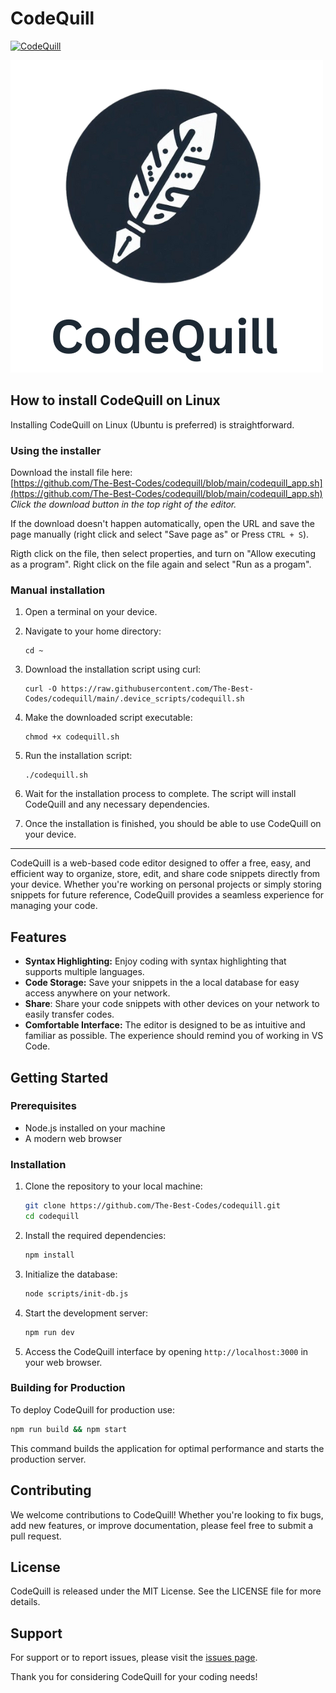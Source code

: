 # CodeQuill

[![CodeQuill](https://img.shields.io/badge/CodeQuill-Code%20Editor%20and%20Storage-blue)](https://github.com/codingwithkid/codequill)

<!-- [![Logo](app/favicon.ico)](https://github.com/The-Best-Codes/codequill) -->

<img src=".assets/codequill_main_logo.png" alt="logo" for="cover" />

## How to install CodeQuill on Linux

Installing CodeQuill on Linux (Ubuntu is preferred) is straightforward.

### Using the installer

Download the install file here:<br>
[https://github.com/The-Best-Codes/codequill/blob/main/codequill_app.sh](https://github.com/The-Best-Codes/codequill/blob/main/codequill_app.sh)<br>
_Click the download button in the top right of the editor._

If the download doesn't happen automatically, open the URL and save the page manually (right click and select "Save page as" or Press `CTRL + S`).

Rigth click on the file, then select properties, and turn on "Allow executing as a program". Right click on the file again and select "Run as a progam".

### Manual installation

1. Open a terminal on your device.

2. Navigate to your home directory:
   ```
   cd ~
   ```

3. Download the installation script using curl:
   ```
   curl -O https://raw.githubusercontent.com/The-Best-Codes/codequill/main/.device_scripts/codequill.sh
   ```

4. Make the downloaded script executable:
   ```
   chmod +x codequill.sh
   ```

5. Run the installation script:
   ```
   ./codequill.sh
   ```

6. Wait for the installation process to complete. The script will install CodeQuill and any necessary dependencies.

7. Once the installation is finished, you should be able to use CodeQuill on your device.

---

CodeQuill is a web-based code editor designed to offer a free, easy, and efficient way to organize, store, edit, and share code snippets directly from your device. Whether you're working on personal projects or simply storing snippets for future reference, CodeQuill provides a seamless experience for managing your code.

## Features

- **Syntax Highlighting:** Enjoy coding with syntax highlighting that supports multiple languages.
- **Code Storage:** Save your snippets in the a local database for easy access anywhere on your network.
- **Share**: Share your code snippets with other devices on your network to easily transfer codes.
- **Comfortable Interface:** The editor is designed to be as intuitive and familiar as possible. The experience should remind you of working in VS Code.

## Getting Started

### Prerequisites

- Node.js installed on your machine
- A modern web browser

### Installation

1. Clone the repository to your local machine:

   ```bash
   git clone https://github.com/The-Best-Codes/codequill.git
   cd codequill
   ```

2. Install the required dependencies:

   ```bash
   npm install
   ```

3. Initialize the database:

   ```bash
   node scripts/init-db.js
   ```

4. Start the development server:

   ```bash
   npm run dev
   ```

5. Access the CodeQuill interface by opening `http://localhost:3000` in your web browser.

### Building for Production

To deploy CodeQuill for production use:

```bash
npm run build && npm start
```

This command builds the application for optimal performance and starts the production server.

## Contributing

We welcome contributions to CodeQuill! Whether you're looking to fix bugs, add new features, or improve documentation, please feel free to submit a pull request.

## License

CodeQuill is released under the MIT License. See the LICENSE file for more details.

## Support

For support or to report issues, please visit the [issues page](https://github.com/The-Best-Codes/codequill/issues).

Thank you for considering CodeQuill for your coding needs!
